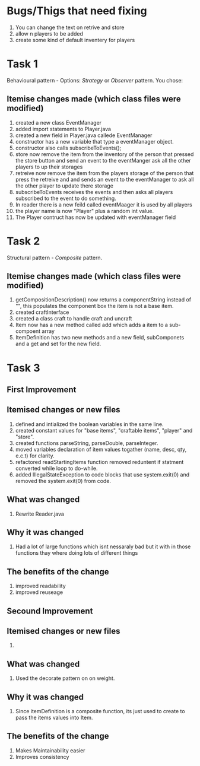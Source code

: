 # Bugs/Thigs that need fixing
1. You can change the text on retrive and store
2. allow n players to be added
3. create some kind of default inventery for players

# Task 1
Behavioural pattern - Options: *Strategy* or *Observer* pattern.
You chose: <Observer>

## Itemise changes made (which class files were modified)
1. created a new class EventManager
2. added import statements to Player.java
3. created a new field in Player.java callede EventManager
4. constructor has a new variable that type a eventManager object.
5. constructor also calls subscribeToEvents();
6. store now remove the item from the inventory of the person that pressed the store button and send an event to the eventManger ask all the other players to up their storages
7. retreive now remove the item from the players storage of the person that press the retreive and and sends an event to the eventManager to ask all the other player to update there storage
8. subscribeToEvents receives the events and then asks all players subscribed to the event to do something.
9. In reader there is a new feild called eventMaager it is used by all players 
10. the player name is now "Player" plus a random int value. 
11. The Player contruct has now be updated with eventManager field


# Task 2
Structural pattern - *Composite* pattern.

## Itemise changes made (which class files were modified)
1. getCompositionDescription() now returns a componentString instead of "", this populates the component box the item is not a base item.
2. created craftInterface 
3. created a class craft to handle craft and uncraft
4. Item now has a new method called add which adds a item to a sub-compoent array
5. ItemDefinition has two new methods and a new field, subComponets and a get and set for the new field.

# Task 3 

## First Improvement

## Itemised changes or new files
1. defined and intialized the boolean variables in the same line.
2. created constant values for "base items", "craftable items", "player" and "store".
3. created functions parseString, parseDouble, parseInteger. 
4. moved variables declaration of item values togather (name, desc, qty, e.c.t)   for clarity.
5. refactored readStartingItems function removed reduntent if statment converted while loop to do-while.
6. added IllegalStateException to code blocks that use system.exit(0) and removed the system.exit(0) from code.

## What was changed
1. Rewrite Reader.java


## Why it was changed
1. Had a lot of large functions which isnt nessaraly bad but it with in those functions thay where doing lots of different things

## The benefits of the change
1. improved readability 
2. improved reuseage  

##   Secound Improvement

## Itemised changes or new files
1. 

## What was changed
1. Used the decorate pattern on on weight.

## Why it was changed
1. Since itemDefinition is a composite function, its just used to create to pass the items values into Item.

## The benefits of the change
1. Makes Maintainability easier
2. Improves consistency 

